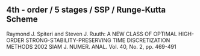 ## 4th - order / 5 stages / SSP / Runge-Kutta Scheme ##

Raymond J. Spiteri and Steven J. Ruuth:
A NEW CLASS OF OPTIMAL HIGH-ORDER STRONG-STABILITY-PRESERVING TIME DISCRETIZATION METHODS
2002 SIAM J. NUMER. ANAL. Vol. 40, No. 2, pp. 469-491
